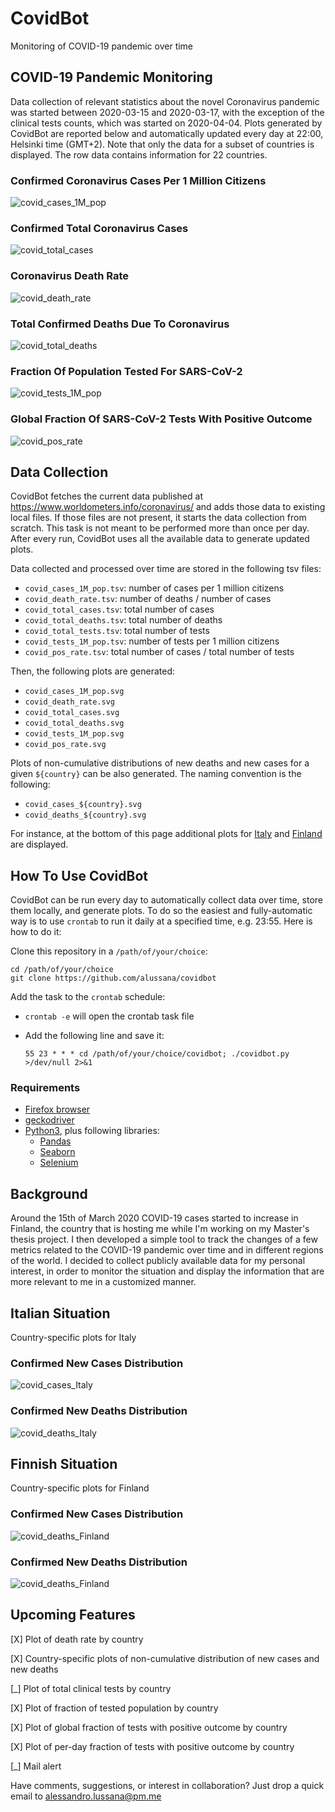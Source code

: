 # CovidBot
Monitoring of COVID-19 pandemic over time

## COVID-19 Pandemic Monitoring

Data collection of relevant statistics about the novel Coronavirus pandemic was started between 2020-03-15 and 2020-03-17, with the exception of the clinical tests counts, which was started on 2020-04-04. Plots generated by CovidBot are reported below and automatically updated every day at 22:00, Helsinki time (GMT+2). Note that only the data for a subset of countries is displayed. The row data contains information for 22 countries.

### Confirmed Coronavirus Cases Per 1 Million Citizens

![covid_cases_1M_pop](covid_cases_1M_pop.svg)

### Confirmed Total Coronavirus Cases

![covid_total_cases](covid_total_cases.svg)

### Coronavirus Death Rate

![covid_death_rate](covid_death_rate.svg)

### Total Confirmed Deaths Due To Coronavirus

![covid_total_deaths](covid_total_deaths.svg)

### Fraction Of Population Tested For SARS-CoV-2

![covid_tests_1M_pop](covid_tests_1M_pop.svg)

### Global Fraction Of SARS-CoV-2 Tests With Positive Outcome

![covid_pos_rate](covid_pos_rate.svg)

## Data Collection

CovidBot fetches the current data published at https://www.worldometers.info/coronavirus/ and adds those data to existing local files. If those files are not present, it starts the data collection from scratch. This task is not meant to be performed more than once per day. After every run, CovidBot uses all the available data to generate updated plots.

Data collected and processed over time are stored in the following tsv files:

* `covid_cases_1M_pop.tsv`: number of cases per 1 million citizens
* `covid_death_rate.tsv`: number of deaths / number of cases
* `covid_total_cases.tsv`: total number of cases
* `covid_total_deaths.tsv`: total number of deaths
* `covid_total_tests.tsv`: total number of tests
* `covid_tests_1M_pop.tsv`: number of tests per 1 million citizens
* `covid_pos_rate.tsv`: total number of cases / total number of tests

Then, the following plots are generated:

* `covid_cases_1M_pop.svg`
* `covid_death_rate.svg`
* `covid_total_cases.svg`
* `covid_total_deaths.svg`
* `covid_tests_1M_pop.svg`
* `covid_pos_rate.svg`

Plots of non-cumulative distributions of new deaths and new cases for a given `${country}` can be also generated. The naming convention is the following:

* `covid_cases_${country}.svg`
* `covid_deaths_${country}.svg`

For instance, at the bottom of this page additional plots for [Italy](#italian-situation) and [Finland](#finnish-situation) are displayed.

## How To Use CovidBot

CovidBot can be run every day to automatically collect data over time, store them locally, and generate plots. To do so the easiest and fully-automatic way is to use `crontab` to run it daily at a specified time, e.g. 23:55. Here is how to do it:

Clone this repository in a `/path/of/your/choice`:

```
cd /path/of/your/choice
git clone https://github.com/alussana/covidbot
```

Add the task to the `crontab` schedule:

* `crontab -e` will open the crontab task file

* Add the following line and save it:

  `55 23 * * * cd /path/of/your/choice/covidbot; ./covidbot.py >/dev/null 2>&1`

### Requirements

* [Firefox browser](https://www.mozilla.org)
* [geckodriver](https://github.com/mozilla/geckodriver/releases)
* [Python3](https://www.python.org), plus following libraries:
  * [Pandas](https://pandas.pydata.org)
  * [Seaborn](https://seaborn.pydata.org)
  * [Selenium](https://selenium-python.readthedocs.io)

## Background

Around the 15th of March 2020 COVID-19 cases started to increase in Finland, the country that is hosting me while I'm working on my Master's thesis project. I then developed a simple tool to track the changes of a few metrics related to the COVID-19 pandemic over time and in different regions of the world. I decided to collect publicly available data for my personal interest, in order to monitor the situation and display the information that are more relevant to me in a customized manner.

## Italian Situation

Country-specific plots for Italy

### Confirmed New Cases Distribution

![covid_cases_Italy](covid_cases_Italy.svg)

### Confirmed New Deaths Distribution

![covid_deaths_Italy](covid_deaths_Italy.svg)

## Finnish Situation

Country-specific plots for Finland

### Confirmed New Cases Distribution

![covid_deaths_Finland](covid_cases_Finland.svg)

### Confirmed New Deaths Distribution

![covid_deaths_Finland](covid_deaths_Finland.svg)

## Upcoming Features

[X] Plot of death rate by country

[X] Country-specific plots of non-cumulative distribution of new cases and new deaths

[_] Plot of total clinical tests by country

[X] Plot of fraction of tested population by country

[X] Plot of global fraction of tests with positive outcome by country

[X] Plot of per-day fraction of tests with positive outcome by country

[_] Mail alert

Have comments, suggestions, or interest in collaboration? Just drop a quick email to alessandro.lussana@pm.me